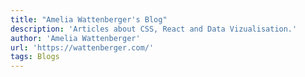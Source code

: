 ```yaml
---
title: "Amelia Wattenberger's Blog"
description: 'Articles about CSS, React and Data Vizualisation.'
author: 'Amelia Wattenberger'
url: 'https://wattenberger.com/'
tags: Blogs
---
```

